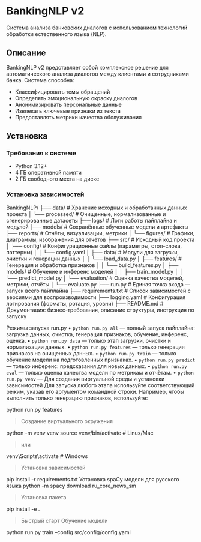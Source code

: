 
# BankingNLP v2

Система анализа банковских диалогов с использованием технологий обработки естественного языка (NLP).

## Описание

BankingNLP v2 представляет собой комплексное решение для автоматического анализа диалогов между клиентами и сотрудниками банка. Система способна:

- Классифицировать темы обращений
- Определять эмоциональную окраску диалогов
- Анонимизировать персональные данные
- Извлекать ключевые признаки из текста
- Предоставлять метрики качества обслуживания

## Установка

### Требования к системе

- Python 3.12+
- 4 ГБ оперативной памяти
- 2 ГБ свободного места на диске

### Установка зависимостей



BankingNLP/
├── data/                  # Хранение исходных и обработанных данных проекта
│   └── processed/         # Очищенные, нормализованные и сгенерированные датасеты
├── logs/                  # Логи работы пайплайна и модулей
├── models/                # Сохранённые обученные модели и артефакты
├── reports/               # Отчёты, визуализации, метрики
│   └── figures/           # Графики, диаграммы, изображения для отчётов
├── src/                   # Исходный код проекта
│   ├── config/            # Конфигурационные файлы (параметры, стоп-слова, паттерны)
│   │   └── config.yaml
│   ├── data/              # Модули для загрузки, очистки и генерации данных
│   │   └── load_data.py
│   ├── features/          # Генерация и обработка признаков
│   │   └── build_features.py
│   ├── models/            # Обучение и инференс моделей
│   │   ├── train_model.py
│   │   └── predict_model.py
│   └── evaluation/        # Оценка качества моделей, метрики, отчёты
│       └── evaluate.py
├── run.py                 # Единая точка входа — запуск всего пайплайна
├── requirements.txt       # Список зависимостей с версиями для воспроизводимости
├── logging.yaml           # Конфигурация логирования (форматы, ротация, уровни)
├── README.md              # Документация: бизнес-требования, описание структуры, инструкция по запуску

Режимы запуска run.py
	•	`python run.py all` — полный запуск пайплайна: загрузка данных, очистка, генерация признаков, обучение, инференс, оценка.
	•	`python run.py data` — только этап загрузки, очистки и нормализации данных.
	•	`python run.py features` — только генерация признаков на очищенных данных.
	•	`python run.py train` — только обучение модели на подготовленных признаках.
	•	`python run.py predict` — только инференс: предсказания для новых данных.
	•	`python run.py eval` — только оценка качества модели по метрикам и отчётам.
    •	`python run.py venv` — Для создания виртуальной среды и установки зависимостей 
Для запуска любого этапа используйте соответствующий режим, указав его аргументом командной строки. Например, чтобы выполнить только генерацию признаков, используйте:

python run.py features


> Создание виртуального окружения

python -m venv venv source venv/bin/activate  # Linux/Mac
> или

venv\Scripts\activate     # Windows

> Установка зависимостей

pip install -r requirements.txt
Установка spaCy модели для русского языка
python -m spacy download ru_core_news_sm

> Установка пакета

pip install -e .

> Быстрый старт
> Обучение модели

python run.py train –config src/config/config.yaml

> 